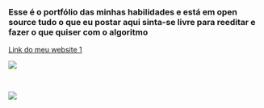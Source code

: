 
### Esse é o portfólio das minhas habilidades e está em open source tudo o que eu postar aqui sinta-se livre para reeditar e fazer o que quiser com o algoritmo
[Link do meu website 1][1]

![](https://i.ibb.co/jVqDfjx/logo2.png)

&nbsp;

![](https://i.ibb.co/K60fdW7/logo.png)

[1]: https://d3athk.github.io/Site_one/
